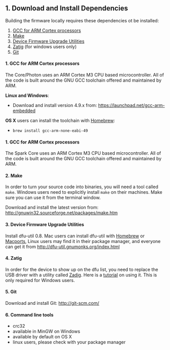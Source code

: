## 1. Download and Install Dependencies 

Building the firmware locally requires these dependencies ot be installed:

1. [GCC for ARM Cortex processors](#1-gcc-for-arm-cortex-processors)
2. [Make](#2-make)
3. [Device Firmware Upgrade Utilities](#3-device-firmware-upgrade-utilities)
4. [Zatig](#4-zatig) (for windows users only)
5. [Git](#5-git)


#### 1. GCC for ARM Cortex processors
The Core/Photon uses an ARM Cortex M3 CPU based microcontroller. All of the code is built around the GNU GCC toolchain offered and maintained by ARM.  

**Linux and Windows**:
- Download and install version 4.9.x from: https://launchpad.net/gcc-arm-embedded

**OS X** users can install the toolchain with [Homebrew](http://brew.sh/):
 - `brew install gcc-arm-none-eabi-49`

#### 1. GCC for ARM Cortex processors
The Spark Core uses an ARM Cortex M3 CPU based microcontroller. All of the code is built around the GNU GCC toolchain offered and maintained by ARM.

#### 2. Make 
In order to turn your source code into binaries, you will need a tool called `make`. Windows users need to explicitly install `make` on their machines. Make sure you can use it from the terminal window.

Download and install the latest version from: http://gnuwin32.sourceforge.net/packages/make.htm

#### 3. Device Firmware Upgrade Utilities
Install dfu-util 0.8. Mac users can install dfu-util with [Homebrew](http://brew.sh/) or [Macports](http://www.macports.org), Linux users may find it in their package manager, and everyone can get it from http://dfu-util.gnumonks.org/index.html

#### 4. Zatig
In order for the device to show up on the dfu list, you need to replace the USB driver with a utility called [Zadig](http://zadig.akeo.ie/). Here is a [tutorial](https://community.spark.io/t/tutorial-installing-dfu-driver-on-windows/3518) on using it. This is only required for Windows users.

#### 5. Git

Download and install Git: http://git-scm.com/

#### 6. Command line tools

- crc32
 - available in MinGW on Windows 
 - available by default on OS X
 - linux users, please check with your package manager


